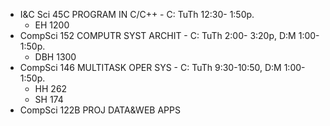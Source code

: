 -  I&C Sci   45C     PROGRAM IN C/C++	- C: TuTh   12:30- 1:50p.
	* EH 1200
-  CompSci   152     COMPUTR SYST ARCHIT - C: TuTh   2:00- 3:20p, D:M   1:00- 1:50p. 
	* DBH 1300
-  CompSci   146     MULTITASK OPER SYS - C: TuTh   9:30-10:50, D:M   1:00- 1:50p.
	* HH 262
	* SH 174
-  CompSci   122B     PROJ DATA&WEB APPS
